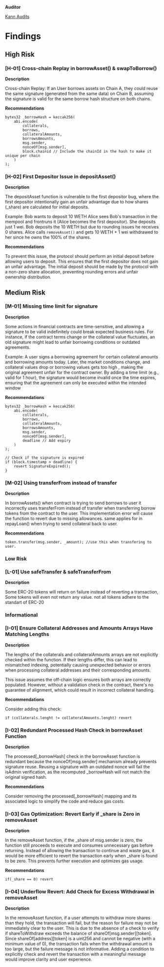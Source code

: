 **Auditor**

[Kann Audits](https://x.com/KannAudits)

# Findings

## High Risk

### [H-01] Cross-chain Replay in borrowAsset() & swapToBorrow()

**Description**

Cross-chain Replay: If an User borrows assets on Chain A, they could reuse the same signature (generated from the same data) on Chain B, assuming the signature is valid for the same borrow hash structure on both chains.

**Recommendations**

```solidity
bytes32 _borrowHash = keccak256(
    abi.encode(
        collaterals,
        borrows,
        collateralAmounts,
        borrowsAmounts,
        msg.sender,
        nonceOf[msg.sender],
        block.chainid // Include the chainId in the hash to make it unique per chain
    )
);
```

### [H-02] First Depositor Issue in depositAsset()

**Description**

The depositAsset function is vulnerable to the first depositor bug, where the first depositor intentionally gain an unfair advantage due to how shares (\_share) are calculated for initial deposits.

Example:
Bob wants to deposit 10 WETH
Alice sees Bob's transaction in the mempool and frontruns it (Alice becomes the first depositor). She deposits just 1 wei.
Bob deposits the 10 WETH but due to rounding issues he receives 0 shares.
Alice calls `removeAsset()` and gets 10 WETH + 1 wei withdrawed to her since he owns the 100% of the shares.

**Recommendations**

To prevent this issue, the protocol should perform an initial deposit before allowing users to deposit. This ensures that the first depositor does not gain an unfair advantage. The initial deposit should be made by the protocol with a non-zero share allocation, preventing rounding errors and unfair ownership distribution.

## Medium Risk

### [M-01] Missing time limit for signature

**Description**

Some actions in financial contracts are time-sensitive, and allowing a signature to be valid indefinitely could break expected business rules. For instance, if the contract terms change or the collateral value fluctuates, an old signature might lead to unfair borrowing conditions or outdated agreements.


Example: A user signs a borrowing agreement for certain collateral amounts and borrowing amounts today. Later, the market conditions change, and collateral values drop or borrowing values gets too high , making the original agreement unfair for the contract owner. By adding a time limit (e.g., valid for 1 hour), the signature would become invalid once the time expires, ensuring that the agreement can only be executed within the intended window

**Recommendations**

```solidity
bytes32 _borrowHash = keccak256(
    abi.encode(
        collaterals,
        borrows,
        collateralAmounts,
        borrowsAmounts,
        msg.sender,
        nonceOf[msg.sender],
        deadline // Add expiry
    )
);

// Check if the signature is expired
if (block.timestamp > deadline) {
    revert SignatureExpired();
}
```
### [M-02] Using transferFrom instead of transfer

**Description**

In borrowAssets() when contract is trying to send borrows to user it incorrectly uses transferFrom instead of transfer when transferring borrow tokens from the contract to the user. This implementation error will cause the function to revert due to missing allowances. same applies for in repayLoan() when trying to send collateral back to user.

**Recommendations**

```solidity
token.transfer(msg.sender, _amount); //use this when transfering to user.
```

### Low Risk

### [L-01] Use safeTransfer & safeTransferFrom

**Description**

Some ERC-20 tokens will return on failure instead of reverting a transaction, Some tokens will even not return any value. not all tokens adhere to the standart of ERC-20

### Informational

### [I-01] Ensure Collateral Addresses and Amounts Arrays Have Matching Lengths

**Description**

The lengths of the collaterals and collateralAmounts arrays are not explicitly checked within the function. If their lengths differ, this can lead to mismatched indexing, potentially causing unexpected behavior or errors when processing collateral addresses and their corresponding amounts.

This issue assumes the off-chain logic ensures both arrays are correctly populated. However, without a validation check in the contract, there's no guarantee of alignment, which could result in incorrect collateral handling.

**Recommendations**

Consider adding this check:

```solidity
if (collaterals.lenght != collateralAmounts.lenght) revert
```

### [I-02] Redundant Processed Hash Check in borrowAsset Function

**Description**

The processed[_borrowHash] check in the borrowAsset function is redundant because the nonceOf[msg.sender] mechanism already prevents signature reuse. Reusing a signature with an outdated nonce will fail the isAdmin verification, as the recomputed _borrowHash will not match the original signed hash.

**Recommendations**

Consider removing the processed[_borrowHash] mapping and its associated logic to simplify the code and reduce gas costs.

### [I-03] Gas Optimization: Revert Early if _share is Zero in removeAsset

**Description**

In the removeAsset function, if the _share of msg.sender is zero, the function still proceeds to execute and consumes unnecessary gas before returning. Instead of allowing the transaction to continue and waste gas, it would be more efficient to revert the transaction early when _share is found to be zero. This prevents further execution and optimizes gas usage.

**Recommendations**

```solidity
if(_share == 0) revert
```

### [I-04] Underflow Revert: Add Check for Excess Withdrawal in removeAsset

**Description**

In the removeAsset function, if a user attempts to withdraw more shares than they hold, the transaction will fail, but the reason for failure may not be immediately clear to the user. This is due to the absence of a check to verify if shareToWithdraw exceeds the balance of shareOf[msg.sender][token]. Since shareOf[address][token] is a uint256 and cannot be negative (with a minimum value of 0), the transaction fails when the withdrawal amount is too large, but the failure message is not informative. Adding a condition to explicitly check and revert the transaction with a meaningful message would improve clarity and user experience.


